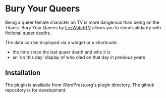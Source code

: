 # Bury Your Queers

Being a queer female character on TV is more dangerous than being on the Titanic. Bury Your Queers by [LezWatchTV](https://lezwatchtv.com) allows you to show solidarity with fictional queer deaths.

The data can be displayed via a widget or a shortcode:

* the time since the last queer death and who it is
* an 'on this day' display of who died on that day in previous years

## Installation

The plugin is available from WordPress.org's plugin directory. The github repository is for development.